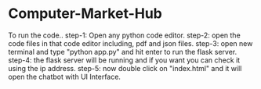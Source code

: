 # Computer-Market-Hub
To run the code..
step-1: Open any python code editor.
step-2: open the code files in that code editor including, pdf and json files.
step-3: open new terminal and type "python app.py" and hit enter to run the flask server.
step-4: the flask server will be running and if you want you can check it using the ip address.
step-5: now double click on "index.html" and it will open the chatbot with UI Interface.
